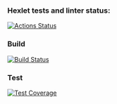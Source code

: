 ### Hexlet tests and linter status:
[![Actions Status](https://github.com/flems/typescript-developer-project-81/actions/workflows/hexlet-check.yml/badge.svg)](https://github.com/flems/typescript-developer-project-81/actions)

### Build
[![Build Status](https://app.travis-ci.com/flems/typescript-developer-project-81.svg?branch=main)](https://app.travis-ci.com/flems/typescript-developer-project-81)

### Test
[![Test Coverage](https://api.codeclimate.com/v1/badges/946344472c32ba282dae/test_coverage)](https://codeclimate.com/github/flems/typescript-developer-project-81/test_coverage)

